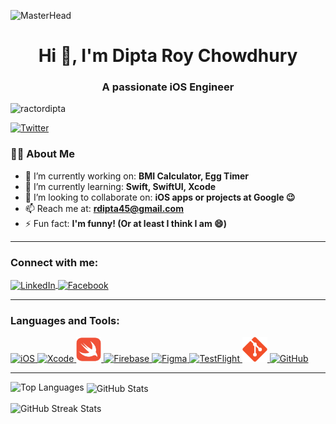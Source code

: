 ![MasterHead](https://img.freepik.com/free-vector/app-development-banner_33099-1720.jpg?t=st=1744010305~exp=1744013905~hmac=5ce01004835de72fb8c6e5d57146534a83f76e450b1a2141b2d097f1a3275b1d&w=1380)

<h1 align="center">Hi 👋, I'm Dipta Roy Chowdhury</h1>
<h3 align="center">A passionate iOS Engineer</h3>

<p align="left">
  <img src="https://komarev.com/ghpvc/?username=ractordipta&label=Profile%20views&color=0e75b6&style=flat" alt="ractordipta" />
</p>

<!-- Twitter badge (if you have a handle, add it in the href and alt text) -->
<p align="left">
  <a href="https://twitter.com/" target="blank">
    <img src="https://img.shields.io/twitter/follow/?logo=twitter&style=for-the-badge" alt="Twitter" />
  </a>
</p>

### 👨‍💻 About Me

- 🔭 I’m currently working on: **BMI Calculator, Egg Timer**
- 🌱 I’m currently learning: **Swift, SwiftUI, Xcode**
- 👯 I’m looking to collaborate on: **iOS apps or projects at Google 😉**
- 📫 Reach me at: **rdipta45@gmail.com**
- ⚡ Fun fact: **I'm funny! (Or at least I think I am 😄)**

---

<h3 align="left">Connect with me:</h3>
<p align="left">
  <a href="https://linkedin.com/in/ractordipta" target="blank">
    <img align="center" src="https://raw.githubusercontent.com/rahuldkjain/github-profile-readme-generator/master/src/images/icons/Social/linked-in-alt.svg" alt="LinkedIn" height="30" width="40" />
  </a>
  <a href="https://fb.com/ractordipta" target="blank">
    <img align="center" src="https://raw.githubusercontent.com/rahuldkjain/github-profile-readme-generator/master/src/images/icons/Social/facebook.svg" alt="Facebook" height="30" width="40" />
  </a>
</p>

---

<h3 align="left">Languages and Tools:</h3>

<p align="left">
  <!-- iOS -->
  <a href="https://developer.apple.com/" target="_blank" rel="noreferrer">
    <img src="https://img.icons8.com/ios-filled/50/000000/ios-logo.png" alt="iOS" width="40" height="40"/>
  </a>

  <!-- Xcode -->
  <a href="https://developer.apple.com/xcode/" target="_blank" rel="noreferrer">
    <img src="https://upload.wikimedia.org/wikipedia/commons/5/5f/Xcode_14_icon.png" alt="Xcode" width="40" height="40"/>
  </a>

  <!-- Swift -->
  <a href="https://www.swift.org" target="_blank" rel="noreferrer">
    <img src="https://raw.githubusercontent.com/devicons/devicon/master/icons/swift/swift-original.svg" alt="Swift" width="40" height="40"/>
  </a>

  <!-- Firebase -->
  <a href="https://firebase.google.com/" target="_blank" rel="noreferrer">
    <img src="https://www.vectorlogo.zone/logos/firebase/firebase-icon.svg" alt="Firebase" width="40" height="40"/>
  </a>

  <!-- Figma -->
  <a href="https://www.figma.com/" target="_blank" rel="noreferrer">
    <img src="https://www.vectorlogo.zone/logos/figma/figma-icon.svg" alt="Figma" width="40" height="40"/>
  </a>

  <!-- TestFlight -->
  <a href="https://developer.apple.com/testflight/" target="_blank" rel="noreferrer">
    <img src="https://upload.wikimedia.org/wikipedia/commons/3/37/TestFlight_Icon.png" alt="TestFlight" width="40" height="40"/>
  </a>

  <!-- Git -->
  <a href="https://git-scm.com/" target="_blank" rel="noreferrer">
    <img src="https://raw.githubusercontent.com/devicons/devicon/master/icons/git/git-original.svg" alt="Git" width="40" height="40"/>
  </a>

  <!-- GitHub -->
  <a href="https://github.com/" target="_blank" rel="noreferrer">
    <img src="https://cdn.jsdelivr.net/gh/devicons/devicon/icons/github/github-original.svg" alt="GitHub" width="40" height="40"/>
  </a>
</p>

---

<!-- GitHub Stats -->
<p>
  <img align="left" src="https://github-readme-stats.vercel.app/api/top-langs?username=ractordipta&show_icons=true&locale=en&layout=compact" alt="Top Languages" />
</p>

<p>
  &nbsp;<img align="center" src="https://github-readme-stats.vercel.app/api?username=ractordipta&show_icons=true&locale=en" alt="GitHub Stats" />
</p>

<p>
  <img align="center" src="https://github-readme-streak-stats.herokuapp.com/?user=ractordipta&" alt="GitHub Streak Stats" />
</p>
